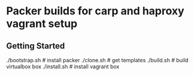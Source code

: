 # Packer builds for carp and haproxy vagrant setup

## Getting Started

  ./bootstrap.sh    # install packer
  ./clone.sh        # get templates
  ./build.sh        # build virtualbox box
  ./install.sh      # install vagrant box

